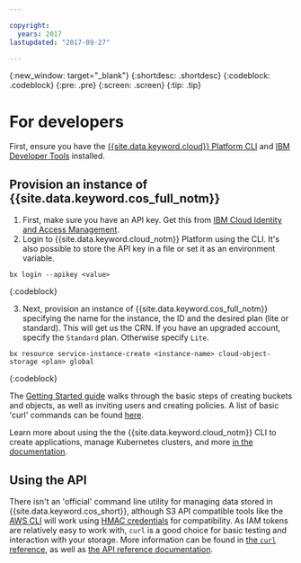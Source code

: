 ```yaml
---

copyright:
  years: 2017
lastupdated: "2017-09-27"

---
```

{:new_window: target="_blank"}
{:shortdesc: .shortdesc}
{:codeblock: .codeblock}
{:pre: .pre}
{:screen: .screen}
{:tip: .tip}

# For developers

First, ensure you have the [{{site.data.keyword.cloud}} Platform CLI](https://clis.ng.bluemix.net/ui/home.html) and [IBM Developer Tools](https://console.bluemix.net/docs/cloudnative/idt/index.html) installed.

## Provision an instance of {{site.data.keyword.cos_full_notm}}
  1. First, make sure you have an API key.  Get this from [IBM Cloud Identity and Access Management](https://www.bluemix.net/iam/#/apikeys).
  2. Login to {{site.data.keyword.cloud_notm}} Platform using the CLI.  It's also possible to store the API key in a file or set it as an environment variable.

```
bx login --apikey <value>
```
{:codeblock}

  3. Next, provision an instance of {{site.data.keyword.cos_full_notm}} specifying the name for the instance, the ID and the desired plan (lite or standard).  This will get us the CRN.  If you have an upgraded account, specify the `Standard` plan.  Otherwise specify `Lite`.

```
bx resource service-instance-create <instance-name> cloud-object-storage <plan> global
```
{:codeblock}

The [Getting Started guide](/docs/services/cloud-object-storage/getting-started.html) walks through the basic steps of creating buckets and objects, as well as inviting users and creating policies.  A list of basic 'curl' commands can be found [here](/docs/services/cloud-object-storage/cli/curl.html).

Learn more about using the the {{site.data.keyword.cloud_notm}} CLI to create applications, manage Kubernetes clusters, and more [in the documentation](/docs/cli/reference/bluemix_cli/bx_cli.html).


## Using the API

There isn't an 'official' command line utility for managing data stored in {{site.data.keyword.cos_short}}, although S3 API compatible tools like the [AWS CLI](/docs/services/cloud-object-storage/cli/aws-cli.html) will work using [HMAC credentials](/docs/services/cloud-object-storage/hmac/credentials.html) for compatibility.  As IAM tokens are relatively easy to work with, `curl` is a good choice for basic testing and interaction with your storage.  More information can be found in [the `curl` reference](/docs/services/cloud-object-storage/cli/curl.html), as well as [the API reference documentation](/docs/services/cloud-object-storage/api-reference/about-api.html).
